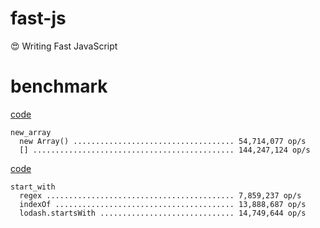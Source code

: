 # fast-js

:heart_eyes: Writing Fast JavaScript

# benchmark

[code](benchmark/new_array.js)

```
new_array
  new Array() .................................... 54,714,077 op/s
  [] ............................................. 144,247,124 op/s
```

[code](benchmark/start_with.js)

```
start_with
  regex .......................................... 7,859,237 op/s
  indexOf ........................................ 13,888,687 op/s
  lodash.startsWith .............................. 14,749,644 op/s
```